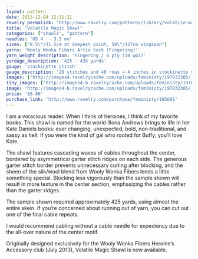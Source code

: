 ```yaml
---
layout: pattern
date: 2013-12-04 12:11:21
ravelry_permalink: 'http://www.ravelry.com/patterns/library/volatile-magic-shawl'
title: "Volatile Magic Shawl"
categories: ["shawls", "pattern"]
needles: 'US 4  - 3.5 mm'
sizes: ["8.5\"/21.5cm at deepest point, 50\"/127cm wingspan"]
yarns: 'Wooly Wonka Fibers Artio Sock (Fingering)'
yarn_weight_description: 'Fingering / 4 ply (14 wpi)'
yardage_description: '425 - 435 yards'
gauge: 'stockinette stitch'
gauge_description: '26 stitches and 40 rows = 4 inches in stockinette stitch'
images: ["http://images4.ravelrycache.com/uploads/feministy/197032385/_D7C0070-Edit-Edit_medium.JPG", "http://images4-d.ravelrycache.com/uploads/feministy/197032384/_D7C0066-Edit_medium.JPG", "http://images4-b.ravelrycache.com/uploads/feministy/197032381/_D7C0059-Edit_medium.JPG", "http://images4.ravelrycache.com/uploads/feministy/197032382/_D7C0053-Edit_medium.JPG"]
tiny_images: ["http://images4-b.ravelrycache.com/uploads/feministy/197032385/_D7C0070-Edit-Edit_square.JPG", "http://images4-b.ravelrycache.com/uploads/feministy/197032384/_D7C0066-Edit_square.JPG", "http://images4-b.ravelrycache.com/uploads/feministy/197032381/_D7C0059-Edit_square.JPG", "http://images4-b.ravelrycache.com/uploads/feministy/197032382/_D7C0053-Edit_square.JPG"]
image: 'http://images4-b.ravelrycache.com/uploads/feministy/197032385/_D7C0070-Edit-Edit_square.JPG'
price: '$6.00'
purchase_link: 'http://www.ravelry.com/purchase/feministy/185601'
---
```

<p>I am a voracious reader. When I think of heroines, I think of my favorite books. This shawl is named for the world Illona Andrews brings to life in her Kate Daniels books: ever changing, unexpected, bold, non-traditional, and sassy as hell. If you were the kind of gal who rooted for Buffy, you’ll love Kate.</p>

<p>The shawl features cascading waves of cables throughout the center, bordered by asymmetrical garter stitch ridges on each side. The generous garter stitch border prevents unnecessary curling after blocking, and the sheen of the silk/wool blend from Wooly Wonka Fibers lends a little something special. Blocking less vigorously than the sample shown will result in more texture in the center section, emphasizing the cables rather than the garter ridges.</p>

<p>The sample shown required approximately 425 yards, using almost the entire skein. If you&#8217;re concerned about running out of yarn, you can cut out one of the final cable repeats.</p>

<p>I would recommend cabling without a cable needle for expediency due to the all-over nature of the center motif.</p>

<p>Originally designed exclusively for the Wooly Wonka Fibers Heroine&#8217;s Accessory club (July 2013), Volatile Magic Shawl is now available.</p>